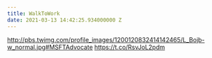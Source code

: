 ```yaml
---
title: WalkToWork
date: 2021-03-13 14:42:25.934000000 Z
---
```


 http://pbs.twimg.com/profile_images/1200120832414142465/L_Bojb-w_normal.jpg#MSFTAdvocate https://t.co/RsvJoL2pdm